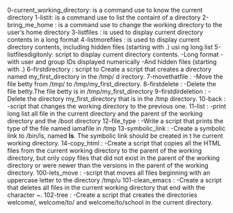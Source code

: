 0-current_working_directory:		 is a command use to know the current directory
1-listit: 	   			  is a command use to list the containt of a directory
2-bring_me_home :  			   is a command use to  change the working directory to the user’s home directory
3-listfiles :	    			   is used to display current directory contents in a long format
4-listmorefiles :   			    is used to display current directory contents, including hidden files (starting with .) usi							ng long list
5-listfilesdigitonly:			    script to display current directory contents.
   					    -Long format
   					    -with user and group IDs displayed numerically
   					    -And hidden files (starting with .)
6-firstdirectory :			     script to Create a script that creates a directory named my_first_directory in the /tmp/ d							irectory.
7-movethatfile : 			     -Move the file betty from /tmp/ to /tmp/my_first_directory.
8-firstdelete :				     -Delete the file betty.The file betty is in /tmp/my_first_directory
9-firstdirdeletion :			     -Delete the directory my_first_directory that is in the /tmp directory.
10-back :	   			     -script that changes the working directory to the previous one.
11-list :				     -print long list all file in the current directory and the parent of the working directory							 and the /boot directory
12-file_type :				     -Write a script that prints the type of the file named iamafile in /tmp
13-symbolic_link :			     -Create a symbolic link to /bin/ls, named __ls__. The symbolic link should be created in t							he current working directory.
14-copy_html :	 			     -Create a script that copies all the HTML files from the current working directory to the 							parent of the working directory, but only copy files that did not exist in the parent					of the working directory or were newer than the versions in the parent of the working directory.
100-lets_move : 			     -script that moves all files beginning with an uppercase letter to the directory /tmp/u
101-clean_emacs :			     -Create a script that deletes all files in the current working directory that end with the							character ~.
102-tree :				     -Create a script that creates the directories welcome/, welcome/to/ and welcome/to/school 							in the current directory.